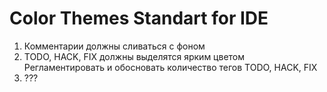 ﻿# Color Themes Standart for IDE


1.  Комментарии должны сливаться с фоном
2.  TODO, HACK, FIX должны выделятся ярким цветом
    Регламентировать и обосновать количество тегов TODO, HACK, FIX
3.  ???

